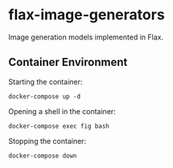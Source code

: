 # flax-image-generators
Image generation models implemented in Flax.

## Container Environment
Starting the container:
```
docker-compose up -d
```

Opening a shell in the container:
```
docker-compose exec fig bash
```

Stopping the container:
```
docker-compose down
```